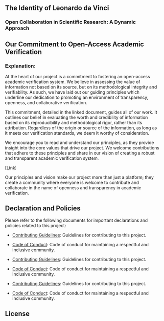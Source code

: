 ## The Identity of Leonardo da Vinci

### Open Collaboration in Scientific Research: A Dynamic Approach

## Our Commitment to Open-Access Academic Verification

### Explanation:

At the heart of our project is a commitment to fostering an open-access academic verification system. We believe in assessing the value of information not based on its source, but on its methodological integrity and verifiability. As such, we have laid out our guiding principles which underline our dedication to promoting an environment of transparency, openness, and collaborative verification.

This commitment, detailed in the linked document, guides all of our work. It outlines our belief in evaluating the worth and credibility of information based on its reproducibility and methodological rigor, rather than its attribution. Regardless of the origin or source of the information, as long as it meets our verification standards, we deem it worthy of consideration.

We encourage you to read and understand our principles, as they provide insight into the core values that drive our project. We welcome contributions that adhere to these principles and share in our vision of creating a robust and transparent academic verification system. 

[Link]

Our principles and vision make our project more than just a platform; they create a community where everyone is welcome to contribute and collaborate in the name of openness and transparency in academic verification.

## Declaration and Policies

Please refer to the following documents for important declarations and policies related to this project:

- [Contributing Guidelines](../CONTRIBUTING.md): Guidelines for contributing to this project.
- [Code of Conduct](../CODE_OF_CONDUCT.md): Code of conduct for maintaining a respectful and inclusive community.



- [Contributing Guidelines](CONTRIBUTING.md): Guidelines for contributing to this project.
- [Code of Conduct](CODE_OF_CONDUCT.md): Code of conduct for maintaining a respectful and inclusive community.



- [Contributing Guidelines](.github/profile/CONTRIBUTING.md): Guidelines for contributing to this project.
- [Code of Conduct](.github/profile/CODE_OF_CONDUCT.md): Code of conduct for maintaining a respectful and inclusive community.




## License


<!--

**Here are some ideas to get you started:**

🙋‍♀️ A short introduction - what is your organization all about?
🌈 Contribution guidelines - how can the community get involved?
👩‍💻 Useful resources - where can the community find your docs? Is there anything else the community should know?
🍿 Fun facts - what does your team eat for breakfast?
🧙 Remember, you can do mighty things with the power of [Markdown](https://docs.github.com/github/writing-on-github/getting-started-with-writing-and-formatting-on-github/basic-writing-and-formatting-syntax)
-->
